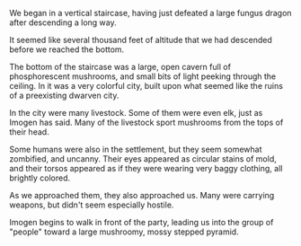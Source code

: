 <!-- TITLE: 2018-10-08 -->
<!-- SUBTITLE: The session of 2018-10-08 Earth, 3789-08-?? Ulpha -->

We began in a vertical staircase, having just defeated a large fungus dragon after descending a long way.

It seemed like several thousand feet of altitude that we had descended before we reached the bottom.

The bottom of the staircase was a large, open cavern full of phosphorescent mushrooms, and small bits of light peeking through the ceiling. In it was a very colorful city, built upon what seemed like the ruins of a preexisting dwarven city.

In the city were many livestock. Some of them were even elk, just as Imogen has said. Many of the livestock sport mushrooms from the tops of their head.

Some humans were also in the settlement, but they seem somewhat zombified, and uncanny. Their eyes appeared as circular stains of mold, and their torsos appeared as if they were wearing very baggy clothing, all brightly colored.

As we approached them, they also approached us. Many were carrying weapons, but didn't seem especially hostile.

Imogen begins to walk in front of the party, leading us into the group of "people" toward a large mushroomy, mossy stepped pyramid.